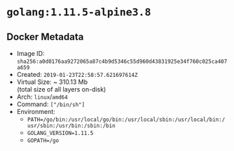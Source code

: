 # `golang:1.11.5-alpine3.8`

## Docker Metadata

- Image ID: `sha256:a0d0176aa9272065a87c4b9d5346c55d960d43831925e34f760c025ca407a659`
- Created: `2019-01-23T22:58:57.621697614Z`
- Virtual Size: ~ 310.13 Mb  
  (total size of all layers on-disk)
- Arch: `linux`/`amd64`
- Command: `["/bin/sh"]`
- Environment:
  - `PATH=/go/bin:/usr/local/go/bin:/usr/local/sbin:/usr/local/bin:/usr/sbin:/usr/bin:/sbin:/bin`
  - `GOLANG_VERSION=1.11.5`
  - `GOPATH=/go`
